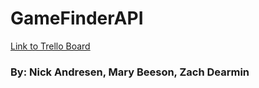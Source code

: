 # GameFinderAPI

[Link to Trello Board](https://trello.com/b/MC1Wt3nr/game-finder)

### By: Nick Andresen, Mary Beeson, Zach Dearmin
